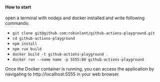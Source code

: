 #### How to start

open a terminal with nodejs and docker installed and write following commands:

- `git clone git@github.com:robinlant/github-actions-playground.git`
- `cd github-actions-playground`
- `npm install`
- `npm run build`
- `docker build -t github-actions-playground .`
- `docker run --name name -p 5555:80 github-actions-playground`

Once the Docker container is running, you can access the application by navigating to http://localhost:5555 in your web browser.